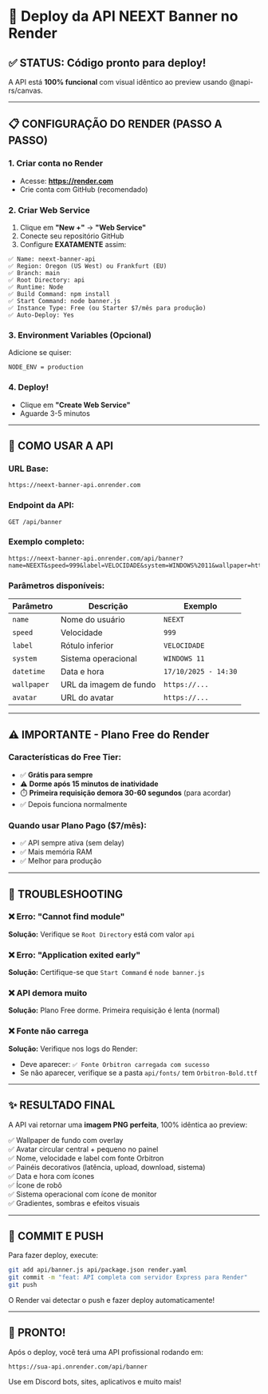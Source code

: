# 🚀 Deploy da API NEEXT Banner no Render

## ✅ STATUS: Código pronto para deploy!

A API está **100% funcional** com visual idêntico ao preview usando @napi-rs/canvas.

---

## 📋 CONFIGURAÇÃO DO RENDER (PASSO A PASSO)

### 1. Criar conta no Render
- Acesse: **https://render.com**
- Crie conta com GitHub (recomendado)

### 2. Criar Web Service
1. Clique em **"New +"** → **"Web Service"**
2. Conecte seu repositório GitHub
3. Configure **EXATAMENTE** assim:

```
✅ Name: neext-banner-api
✅ Region: Oregon (US West) ou Frankfurt (EU)
✅ Branch: main
✅ Root Directory: api
✅ Runtime: Node
✅ Build Command: npm install
✅ Start Command: node banner.js
✅ Instance Type: Free (ou Starter $7/mês para produção)
✅ Auto-Deploy: Yes
```

### 3. Environment Variables (Opcional)
Adicione se quiser:
```
NODE_ENV = production
```

### 4. Deploy!
- Clique em **"Create Web Service"**
- Aguarde 3-5 minutos

---

## 🎯 COMO USAR A API

### URL Base:
```
https://neext-banner-api.onrender.com
```

### Endpoint da API:
```
GET /api/banner
```

### Exemplo completo:
```
https://neext-banner-api.onrender.com/api/banner?name=NEEXT&speed=999&label=VELOCIDADE&system=WINDOWS%2011&wallpaper=https://i.ibb.co/N2qWPxb7/88dfe41c43186feb6baaf7b8b47cea85.jpg&avatar=https://i.ibb.co/ZbrBcQF/156afca4bf32bfe0135da6ec1529817b.jpg
```

### Parâmetros disponíveis:

| Parâmetro | Descrição | Exemplo |
|-----------|-----------|---------|
| `name` | Nome do usuário | `NEEXT` |
| `speed` | Velocidade | `999` |
| `label` | Rótulo inferior | `VELOCIDADE` |
| `system` | Sistema operacional | `WINDOWS 11` |
| `datetime` | Data e hora | `17/10/2025 - 14:30` |
| `wallpaper` | URL da imagem de fundo | `https://...` |
| `avatar` | URL do avatar | `https://...` |

---

## ⚠️ IMPORTANTE - Plano Free do Render

### Características do Free Tier:
- ✅ **Grátis para sempre**
- ⚠️ **Dorme após 15 minutos de inatividade**
- ⏱️ **Primeira requisição demora 30-60 segundos** (para acordar)
- ✅ Depois funciona normalmente

### Quando usar Plano Pago ($7/mês):
- ✅ API sempre ativa (sem delay)
- ✅ Mais memória RAM
- ✅ Melhor para produção

---

## 🔧 TROUBLESHOOTING

### ❌ Erro: "Cannot find module"
**Solução:** Verifique se `Root Directory` está com valor `api`

### ❌ Erro: "Application exited early"
**Solução:** Certifique-se que `Start Command` é `node banner.js`

### ❌ API demora muito
**Solução:** Plano Free dorme. Primeira requisição é lenta (normal)

### ❌ Fonte não carrega
**Solução:** Verifique nos logs do Render:
- Deve aparecer: `✅ Fonte Orbitron carregada com sucesso`
- Se não aparecer, verifique se a pasta `api/fonts/` tem `Orbitron-Bold.ttf`

---

## ✨ RESULTADO FINAL

A API vai retornar uma **imagem PNG perfeita**, 100% idêntica ao preview:

✅ Wallpaper de fundo com overlay  
✅ Avatar circular central + pequeno no painel  
✅ Nome, velocidade e label com fonte Orbitron  
✅ Painéis decorativos (latência, upload, download, sistema)  
✅ Data e hora com ícones  
✅ Ícone de robô  
✅ Sistema operacional com ícone de monitor  
✅ Gradientes, sombras e efeitos visuais  

---

## 📝 COMMIT E PUSH

Para fazer deploy, execute:

```bash
git add api/banner.js api/package.json render.yaml
git commit -m "feat: API completa com servidor Express para Render"
git push
```

O Render vai detectar o push e fazer deploy automaticamente!

---

## 🎉 PRONTO!

Após o deploy, você terá uma API profissional rodando em:
```
https://sua-api.onrender.com/api/banner
```

Use em Discord bots, sites, aplicativos e muito mais!
